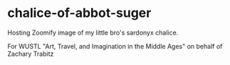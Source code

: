# chalice-of-abbot-suger
Hosting Zoomify image of my little bro's sardonyx chalice.

For WUSTL "Art, Travel, and Imagination in the Middle Ages" on behalf of Zachary Trabitz
